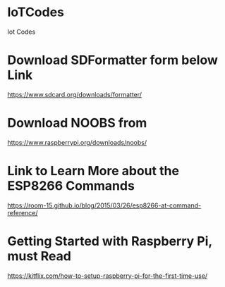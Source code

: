 # IoTCodes
Iot Codes

# Download SDFormatter form below Link
https://www.sdcard.org/downloads/formatter/

# Download NOOBS from
https://www.raspberrypi.org/downloads/noobs/

# Link to Learn More about the ESP8266 Commands
https://room-15.github.io/blog/2015/03/26/esp8266-at-command-reference/

# Getting Started with Raspberry Pi, must Read
https://kitflix.com/how-to-setup-raspberry-pi-for-the-first-time-use/



